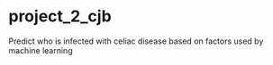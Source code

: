 # project_2_cjb
Predict who is infected with celiac disease based on factors used by machine learning
